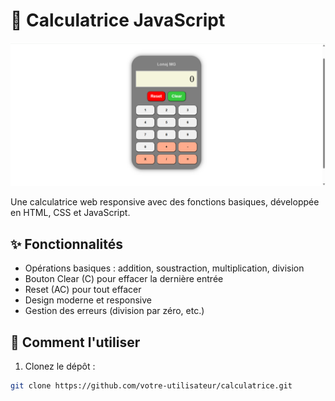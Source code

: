 # 🧮 Calculatrice JavaScript

![Capture d'écran de la calculatrice](screenshot.png)

Une calculatrice web responsive avec des fonctions basiques, développée en HTML, CSS et JavaScript.

## ✨ Fonctionnalités

- Opérations basiques : addition, soustraction, multiplication, division
- Bouton Clear (C) pour effacer la dernière entrée
- Reset (AC) pour tout effacer
- Design moderne et responsive
- Gestion des erreurs (division par zéro, etc.)

## 🚀 Comment l'utiliser

1. Clonez le dépôt :
```bash
git clone https://github.com/votre-utilisateur/calculatrice.git
